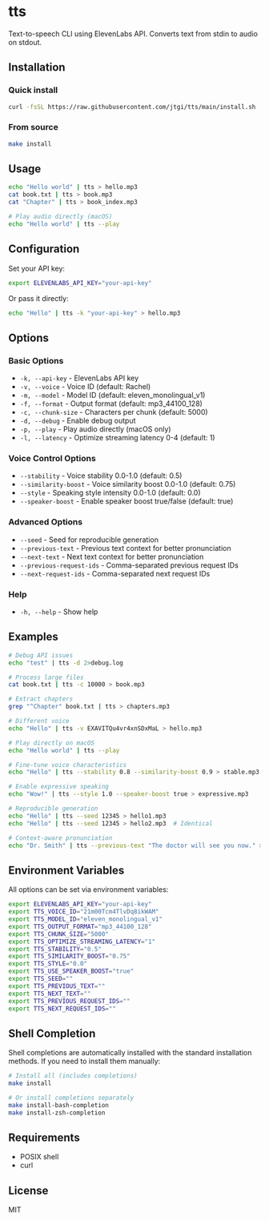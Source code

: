 # tts

Text-to-speech CLI using ElevenLabs API. Converts text from stdin to audio on stdout.

## Installation

### Quick install

```sh
curl -fsSL https://raw.githubusercontent.com/jtgi/tts/main/install.sh | sh
```

### From source

```sh
make install
```

## Usage

```sh
echo "Hello world" | tts > hello.mp3
cat book.txt | tts > book.mp3
cat "Chapter" | tts > book_index.mp3

# Play audio directly (macOS)
echo "Hello world" | tts --play
```

## Configuration

Set your API key:

```sh
export ELEVENLABS_API_KEY="your-api-key"
```

Or pass it directly:

```sh
echo "Hello" | tts -k "your-api-key" > hello.mp3
```

## Options

### Basic Options

- `-k, --api-key` - ElevenLabs API key
- `-v, --voice` - Voice ID (default: Rachel)
- `-m, --model` - Model ID (default: eleven_monolingual_v1)
- `-f, --format` - Output format (default: mp3_44100_128)
- `-c, --chunk-size` - Characters per chunk (default: 5000)
- `-d, --debug` - Enable debug output
- `-p, --play` - Play audio directly (macOS only)
- `-l, --latency` - Optimize streaming latency 0-4 (default: 1)

### Voice Control Options

- `--stability` - Voice stability 0.0-1.0 (default: 0.5)
- `--similarity-boost` - Voice similarity boost 0.0-1.0 (default: 0.75)
- `--style` - Speaking style intensity 0.0-1.0 (default: 0.0)
- `--speaker-boost` - Enable speaker boost true/false (default: true)

### Advanced Options

- `--seed` - Seed for reproducible generation
- `--previous-text` - Previous text context for better pronunciation
- `--next-text` - Next text context for better pronunciation
- `--previous-request-ids` - Comma-separated previous request IDs
- `--next-request-ids` - Comma-separated next request IDs

### Help

- `-h, --help` - Show help

## Examples

```sh
# Debug API issues
echo "test" | tts -d 2>debug.log

# Process large files
cat book.txt | tts -c 10000 > book.mp3

# Extract chapters
grep "^Chapter" book.txt | tts > chapters.mp3

# Different voice
echo "Hello" | tts -v EXAVITQu4vr4xnSDxMaL > hello.mp3

# Play directly on macOS
echo "Hello world" | tts --play

# Fine-tune voice characteristics
echo "Hello" | tts --stability 0.8 --similarity-boost 0.9 > stable.mp3

# Enable expressive speaking
echo "Wow!" | tts --style 1.0 --speaker-boost true > expressive.mp3

# Reproducible generation
echo "Hello" | tts --seed 12345 > hello1.mp3
echo "Hello" | tts --seed 12345 > hello2.mp3  # Identical

# Context-aware pronunciation
echo "Dr. Smith" | tts --previous-text "The doctor will see you now." > context.mp3
```

## Environment Variables

All options can be set via environment variables:

```sh
export ELEVENLABS_API_KEY="your-api-key"
export TTS_VOICE_ID="21m00Tcm4TlvDq8ikWAM"
export TTS_MODEL_ID="eleven_monolingual_v1"
export TTS_OUTPUT_FORMAT="mp3_44100_128"
export TTS_CHUNK_SIZE="5000"
export TTS_OPTIMIZE_STREAMING_LATENCY="1"
export TTS_STABILITY="0.5"
export TTS_SIMILARITY_BOOST="0.75"
export TTS_STYLE="0.0"
export TTS_USE_SPEAKER_BOOST="true"
export TTS_SEED=""
export TTS_PREVIOUS_TEXT=""
export TTS_NEXT_TEXT=""
export TTS_PREVIOUS_REQUEST_IDS=""
export TTS_NEXT_REQUEST_IDS=""
```

## Shell Completion

Shell completions are automatically installed with the standard installation methods. If you need to install them manually:

```sh
# Install all (includes completions)
make install

# Or install completions separately
make install-bash-completion
make install-zsh-completion
```

## Requirements

- POSIX shell
- curl

## License

MIT

